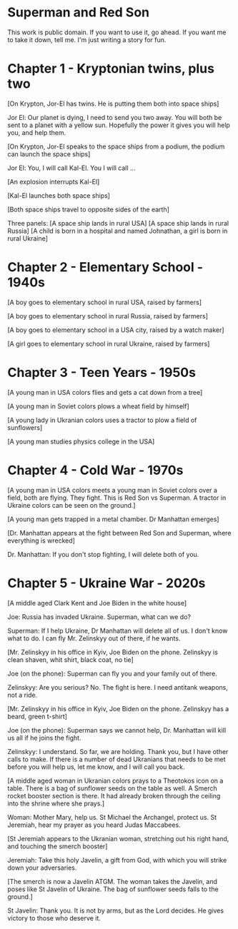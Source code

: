 # Superman and Red Son

This work is public domain. If you want to use it, go ahead. If you want me to take it down, tell me. I'm just writing a story for fun.

# Chapter 1 - Kryptonian twins, plus two

[On Krypton, Jor-El has twins. He is putting them both into space ships]

  Jor El: Our planet is dying, I need to send you two away. You will both be sent to a planet with a yellow sun. Hopefully the power it gives you will help you, and help them.

[On Krypton, Jor-El speaks to the space ships from a podium, the podium can launch the space ships]

  Jor El: You, I will call Kal-El. You I will call ...

[An explosion interrupts Kal-El]

[Kal-El launches both space ships]

[Both space ships travel to opposite sides of the earth]

Three panels: [A space ship lands in rural USA] [A space ship lands in rural Russia] [A child is born in a hospital and named Johnathan, a girl is born in rural Ukraine]

# Chapter 2 - Elementary School - 1940s

[A boy goes to elementary school in rural USA, raised by farmers]

[A boy goes to elementary school in rural Russia, raised by farmers]

[A boy goes to elementary school in a USA city, raised by a watch maker]

[A girl goes to elementary school in rural Ukraine, raised by farmers]

# Chapter 3 - Teen Years - 1950s

[A young man in USA colors flies and gets a cat down from a tree]

[A young man in Soviet colors plows a wheat field by himself]

[A young lady in Ukranian colors uses a tractor to plow a field of sunflowers]

[A young man studies physics college in the USA]

# Chapter 4 - Cold War - 1970s

[A young man in USA colors meets a young man in Soviet colors over a field, both are flying. They fight. This is Red Son vs Superman. A tractor in Ukraine colors can be seen on the ground.]

[A young man gets trapped in a metal chamber. Dr Manhattan emerges]

[Dr. Manhattan appears at the fight between Red Son and Superman, where everything is wrecked]

  Dr. Manhattan: If you don't stop fighting, I will delete both of you.

# Chapter 5 - Ukraine War - 2020s

[A middle aged Clark Kent and Joe Biden in the white house]

  Joe: Russia has invaded Ukraine. Superman, what can we do?

  Superman: If I help Ukraine, Dr Manhattan will delete all of us. I don't know what to do. I can fly Mr. Zelinskyy out of there, if he wants.

[Mr. Zelinskyy in his office in Kyiv, Joe Biden on the phone. Zelinskyy is clean shaven, whit shirt, black coat, no tie]

  Joe (on the phone): Superman can fly you and your family out of there.

  Zelinskyy: Are you serious? No. The fight is here. I need antitank weapons, not a ride.

[Mr. Zelinskyy in his office in Kyiv, Joe Biden on the phone. Zelinskyy has a beard, green t-shirt]

  Joe (on the phone): Superman says we cannot help, Dr. Manhattan will kill us all if he joins the fight.

  Zelinskyy: I understand. So far, we are holding. Thank you, but I have other calls to make. If there is a number of dead Ukranians that needs to be met before you will help us, let me know, and I will call you back.

[A middle aged woman in Ukranian colors prays to a Theotokos icon on a table. There is a bag of sunflower seeds on the table as well. A Smerch rocket booster section is there. It had already broken through the ceiling into the shrine where she prays.]

  Woman: Mother Mary, help us. St Michael the Archangel, protect us. St Jeremiah, hear my prayer as you heard Judas Maccabees.

[St Jeremiah appears to the Ukranian woman, stretching out his right hand, and touching the smerch booster]

  Jeremiah: Take this holy Javelin, a gift from God, with which you will strike down your adversaries.

[The smerch is now a Javelin ATGM. The woman takes the Javelin, and poses like St Javelin of Ukraine. The bag of sunflower seeds falls to the ground.]

  St Javelin: Thank you. It is not by arms, but as the Lord decides. He gives victory to those who deserve it.
